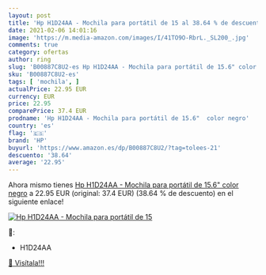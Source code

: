 ```yaml
---
layout: post
title: 'Hp H1D24AA - Mochila para portátil de 15 al 38.64 % de descuento'
date: 2021-02-06 14:01:16
image: 'https://m.media-amazon.com/images/I/41TO9O-RbrL._SL200_.jpg'
comments: true
category: ofertas
author: ring
slug: 'B00887C8U2-es Hp H1D24AA - Mochila para portátil de 15.6" color negro'
sku: 'B00887C8U2-es'
tags: [ 'mochila', ]
actualPrice: 22.95 EUR
currency: EUR
price: 22.95
comparePrice: 37.4 EUR
prodname: 'Hp H1D24AA - Mochila para portátil de 15.6"  color negro'
country: 'es'
flag: '🇪🇸'
brand: 'HP'
buyurl: 'https://www.amazon.es/dp/B00887C8U2/?tag=tolees-21'
descuento: '38.64'
average: '22.95'
---
```


Ahora mismo tienes [Hp H1D24AA - Mochila para portátil de 15.6"  color negro](https://www.amazon.es/dp/B00887C8U2/?tag=tolees-21) a 22.95 EUR (original: 37.4 EUR) (38.64 %  de descuento) en el siguiente enlace!

[![Hp H1D24AA - Mochila para portátil de 15](https://m.media-amazon.com/images/I/41TO9O-RbrL._SL200_.jpg)](https://www.amazon.es/dp/B00887C8U2/?tag=tolees-21)

🔎:

- H1D24AA

[🛒 Visítala!!!](https://www.amazon.es/dp/B00887C8U2/?tag=tolees-21)
